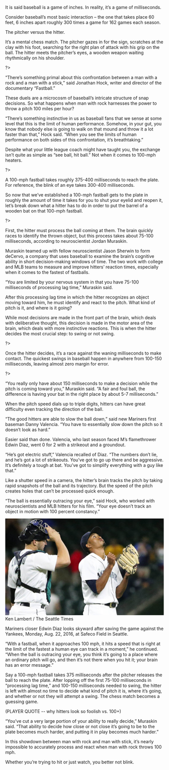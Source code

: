 It is said baseball is a game of inches. In reality, it’s a game of milliseconds. 

Consider baseball’s most basic interaction – the one that takes place 60 feet, 6 inches apart roughly 300 times a game for 162 games each season.

The pitcher versus the hitter. 

It’s a mental chess match. The pitcher gazes in for the sign, scratches at the clay with his foot, searching for the right plan of attack with his grip on the ball. The hitter meets the pitcher’s eyes, a wooden weapon waiting rhythmically on his shoulder.

<?<%= t.include("_inlineNav.html", { page: "science" }) %>?>

“There’s something primal about this confrontation between a man with a rock and a man with a stick,” said Jonathan Hock, writer and director of the documentary “Fastball.” 

These duels are a microcosm of baseball’s intricate structure of snap decisions. So what happens when man with rock harnesses the power to throw a pitch 100 miles per hour?

“There’s something instinctive in us as baseball fans that we sense at some level that this is the limit of human performance. Somehow, in your gut, you know that nobody else is going to walk on that mound and throw it a lot faster than that,” Hock said. “When you see the limits of human performance on both sides of this confrontation, it’s breathtaking.”

Despite what your little league coach might have taught you, the exchange isn’t quite as simple as “see ball, hit ball.” Not when it comes to 100-mph heaters.

<?<%= t.include("science/_scrolling.html", { stage: "overview" }) %>?>

A 100-mph fastball takes roughly 375-400 milliseconds to reach the plate. For reference, the blink of an eye takes 300-400 milliseconds. 

So now that we’ve established a 100-mph fastball gets to the plate in roughly the amount of time it takes for you to shut your eyelid and reopen it, let’s break down what a hitter has to do in order to put the barrel of a  wooden bat on that 100-mph fastball.

<?<%= t.include("science/_scrolling.html", { stage: "processing" }) %>?>

First, the hitter must process the ball coming at them. The brain quickly races to identify the thrown object, but this process takes about 75-100 milliseconds, according to neuroscientist Jordan Muraskin.

Muraskin teamed up with fellow neuroscientist Jason Sherwin to form deCervo, a company that uses baseball to examine the brain’s cognitive ability in short decision-making windows of time. The two work with college and MLB teams to measure and improve hitters’ reaction times, especially when it comes to the fastest of fastballs.

“You are limited by your nervous system in that you have 75-100 milliseconds of processing lag time,”  Muraskin said.

After this processing lag time in which the hitter recognizes an object moving toward him, he must identify and react to the pitch. What kind of pitch is it, and where is it going? 

While most decisions are made in the front part of the brain, which deals with deliberative thought, this decision is made in the motor area of the brain, which deals with more instinctive reactions. This is when the hitter decides the most crucial step: to swing or not swing. 

<?<%= t.include("science/_scrolling.html", { stage: "swing" }) %>?>

Once the hitter decides, it’s a race against the waning milliseconds to make contact. The quickest swings in baseball happen in anywhere from 100-150 milliseconds, leaving almost zero margin for error. 

<?<%= t.include("science/_scrolling.html", { stage: "decision" }) %>?>

“You really only have about 150 milliseconds to make a decision while the pitch is coming toward you,” Muraskin said. “A fair and foul ball, the difference is having your bat in the right place by about 5-7 milliseconds.”

When the pitch speed dials up to triple digits, hitters can have great difficulty even tracking the direction of the ball.

“The good hitters are able to slow the ball down,” said new Mariners first baseman Danny Valencia. “You have to essentially slow down the pitch so it doesn’t look as hard.”

Easier said than done. Valencia, who last season faced M’s flamethrower Edwin Diaz, went 0 for 2 with a strikeout and a groundout.

“He’s got electric stuff,” Valencia recalled of Diaz. “The numbers don’t lie, and he’s got a lot of strikeouts. You’ve got to go up there and be aggressive. It’s definitely a tough at bat. You’ve got to simplify everything with a guy like that.”

Like a shutter speed in a camera, the hitter’s brain tracks the pitch by taking rapid snapshots of the ball and its trajectory. But the speed of the pitch creates holes that can’t be processed quick enough.

“The ball is essentially outracing your eye,” said Hock, who worked with neuroscientists and MLB hitters for his film. “Your eye doesn’t track an object in motion with 100 percent constancy.”

</main>
<div class="photo">
  <img src="../assets/page3-inline.jpg">
  <div class="credit">Ken Lambert / The Seattle Times</div>
  <p class="caption">
    Mariners closer Edwin Diaz looks skyward after saving the game against the Yankees, Monday, Aug. 22, 2016, at Safeco Field in Seattle.</p>
</div>
<main class="article-content">

“With a fastball, when it approaches 100 mph, it hits a speed that is right at the limit of the fastest a human eye can track in a moment,” he continued. “When the ball is outracing your eye, you think it’s going to a place where an ordinary pitch will go, and then it’s not there when you hit it; your brain has an error message.”

Say a 100-mph fastball takes 375 milliseconds after the pitcher releases the ball to reach the plate. After lopping off the first 75-100 milliseconds in “processing lag time,” and 100-150 milliseconds needed to swing, the hitter is left with almost no time to decide what kind of pitch it is, where it’s going, and whether or not they will attempt a swing. The chess match becomes a guessing game. 

(PLAYER QUOTE -- why hitters look so foolish vs. 100+)

“You’ve cut a very large portion of your ability to really decide,” Muraskin said. “That ability to decide how close or not close it’s going to be to the plate becomes much harder, and putting it in play becomes much harder.”

 In this  showdown between man with rock and man with stick, it’s nearly impossible to accurately process and react when man with rock throws 100 mph. 

Whether you’re trying to hit or just watch, you better not blink.
